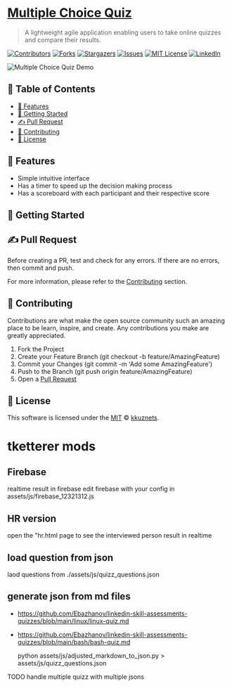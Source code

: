 [contributors-shield]: https://img.shields.io/github/contributors/kkuznets/multiple-choice-quiz.svg?style=for-the-badge&color=blueviolet
[contributors-url]: https://github.com/kkuznets/multiple-choice-quiz/graphs/contributors
[forks-shield]: https://img.shields.io/github/forks/kkuznets/multiple-choice-quiz.svg?style=for-the-badge&color=brightgreen
[forks-url]: https://github.com/kkuznets/multiple-choice-quiz/network/members
[stars-shield]: https://img.shields.io/github/stars/kkuznets/multiple-choice-quiz.svg?style=for-the-badge&color=orange
[stars-url]: https://github.com/kkuznets/multiple-choice-quiz/stargazers
[issues-shield]: https://img.shields.io/github/issues/kkuznets/multiple-choice-quiz.svg?style=for-the-badge&color=blue
[issues-url]: https://github.com/kkuznets/multiple-choice-quiz/issues
[license-shield]: https://img.shields.io/github/license/kkuznets/multiple-choice-quiz.svg?style=for-the-badge&color=ff69b4
[license-url]: https://github.com/kkuznets/multiple-choice-quiz/blob/master/LICENSE
[linkedin-shield]: https://img.shields.io/badge/-LinkedIn-black.svg?style=for-the-badge&logo=linkedin&colorB=555
[linkedin-url]: https://linkedin.com/in/kkuznets




# [Multiple Choice Quiz](https://kkuznets.github.io/multiple-choice-quiz/) <!-- omit in toc -->

> A lightweight agile application enabling users to take online quizzes and compare their results.

[![Contributors][contributors-shield]][contributors-url] [![Forks][forks-shield]][forks-url] [![Stargazers][stars-shield]][stars-url] [![Issues][issues-shield]][issues-url] [![MIT License][license-shield]][license-url] [![LinkedIn][linkedin-shield]][linkedin-url]

<img src="https://raw.githubusercontent.com/kkuznets/multiple-choice-quiz/master/assets/img/demo.png" alt="Multiple Choice Quiz Demo"/>

## 🚩 Table of Contents <!-- omit in toc -->

- [🚀 Features](#-features)
- [🔧 Getting Started](#-getting-started)
- [✍️ Pull Request](#️-pull-request)
- [💬 Contributing](#-contributing)
- [📜 License](#-license)

## 🚀 Features

* Simple intuitive interface
* Has a timer to speed up the decision making process
* Has a scoreboard with each participant and their respective score

## 🔧 Getting Started

## ✍️ Pull Request

Before creating a PR, test and check for any errors. If there are no errors, then commit and push.

For more information, please refer to the [Contributing](#-contributing) section.

## 💬 Contributing

Contributions are what make the open source community such an amazing place to be learn, inspire, and create. Any contributions you make are greatly appreciated.

1. Fork the Project
2. Create your Feature Branch (git checkout -b feature/AmazingFeature)
3. Commit your Changes (git commit -m 'Add some AmazingFeature')
4. Push to the Branch (git push origin feature/AmazingFeature)
5. Open a [Pull Request](#️-pull-request)

## 📜 License

This software is licensed under the [MIT](https://github.com/kkuznets/multiple-choice-quiz/blob/master/LICENSE) © [kkuznets](https://github.com/kkuznets).

# tketterer mods
## Firebase 

realtime result in firebase
edit firebase with your config in assets/js/firebase_12321312.js

## HR version
open the "hr.html page to see the interviewed person result in realtime

## load question from json

laod questions from ./assets/js/quizz_questions.json

## generate json from md files

- https://github.com/Ebazhanov/linkedin-skill-assessments-quizzes/blob/main/linux/linux-quiz.md
- https://github.com/Ebazhanov/linkedin-skill-assessments-quizzes/blob/main/bash/bash-quiz.md


    python assets/js/adjusted_markdown_to_json.py > assets/js/quizz_questions.json

TODO handle multiple quizz with multiple jsons

